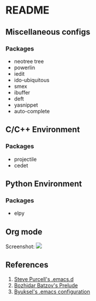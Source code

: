 # README

## Miscellaneous configs
### Packages
+ neotree tree
+ powerlin
+ iedit
+ ido-ubiquitous
+ smex
+ ibuffer
+ deft
+ yasnippet
+ auto-complete

## C/C++ Environment
### Packages
+ projectile
+ cedet

## Python Environment
### Packages
+ elpy
## Org mode

Screenshot:
![](http://i.imgur.com/J7oG2gL.png)

## References
1. [Steve Purcell's .emacs.d](https://github.com/purcell/emacs.d)
2. [Bozhidar Batzov's Prelude](https://github.com/bbatsov/prelude)
3. [Byuksel's .emacs configuration](https://github.com/byuksel/Emacs-as-a-Python-Editor-IDE-settings)
